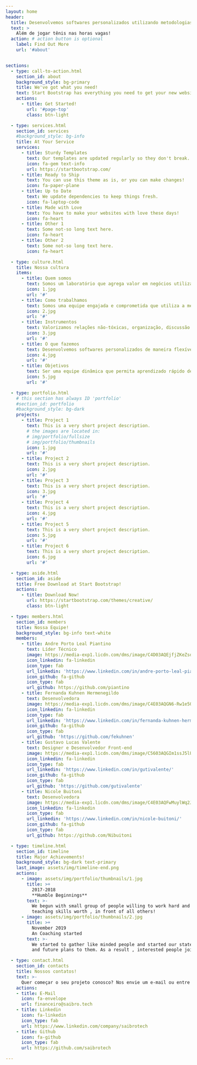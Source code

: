 ```yaml
---
layout: home
header:
  title: Desenvolvemos softwares personalizados utilizando metodologias ágeis
  text: >
    Além de jogar tênis nas horas vagas!
  action: # action button is optional
    label: Find Out More
    url: '#about'


sections:
  - type: call-to-action.html
    section_id: about
    background_style: bg-primary
    title: We've got what you need!
    text: Start Bootstrap has everything you need to get your new website up and running in no time! All of the templates and themes on Start Bootstrap are open source, free to download, and easy to use. No strings attached!
    actions:
      - title: Get Started!
        url: '#page-top'
        class: btn-light

  - type: services.html
    section_id: services
    #background_style: bg-info
    title: At Your Service
    services:
      - title: Sturdy Templates
        text: Our templates are updated regularly so they don't break.
        icon: fa-gem text-info
        url: https://startbootstrap.com/
      - title: Ready to Ship
        text: You can use this theme as is, or you can make changes!
        icon: fa-paper-plane
      - title: Up to Date
        text: We update dependencies to keep things fresh.
        icon: fa-laptop-code
      - title: Made with Love
        text: You have to make your websites with love these days!
        icon: fa-heart
      - title: Other 1
        text: Some not-so long text here.
        icon: fa-heart
      - title: Other 2
        text: Some not-so long text here.
        icon: fa-heart

  - type: culture.html
    title: Nossa cultura
    items:
      - title: Quem somos
        text: Somos um laboratório que agrega valor em negócios utilizando tecnologia como meio e gera profissionais de TI capacitados, tanto tecnicamente como gerencialmente, possibilitando a inserção de profissionais nessa área.
        icon: 1.jpg
        url: '#'
      - title: Como trabalhamos
        text: Somos uma equipe engajada e comprometida que utiliza a mentalidade ágil. As decisões são tomadas em conjunto e o trabalho é realizado de maneira colaborativa,  buscando sempre otimizar o rendimento da equipe. Buscamos excelência e satisfação do cliente, realizando pequenas entregas para potencializar os resultados. Prezamos pelo respeito e profissionalismo.
        icon: 2.jpg
        url: '#'
      - title: Instrumentos
        text: Valorizamos relações não-tóxicas, organização, discussão de metas, reunião diária, revisão de código, entrega semanal, retrospectivas mensais.
        icon: 3.jpg
        url: '#'
      - title: O que fazemos
        text: Desenvolvemos softwares personalizados de maneira flexível. Capacitamos nossa equipe na prática, com projetos reais para que cada um desenvolva mais autonomia, avaliando o que funciona ou não funciona.
        icon: 4.jpg
        url: '#'
      - title: Objetivos
        text: Ser uma equipe dinâmica que permita aprendizado rápido de cada um dos colaboradores, através da troca de conhecimento e práticas em desenvolvimento de software. Atender projetos nacionais e internacionais. Ter a capacidade de criar produtos inovadores e com qualidade.
        icon: 5.jpg
        url: '#'

  - type: portfolio.html
    # this section has always ID 'portfolio'
    #section_id: portfolio
    #background_style: bg-dark
    projects:
      - title: Project 1
        text: This is a very short project description.
        # the images are located in:
        # img/portfolio/fullsize
        # img/portfolio/thumbnails
        icon: 1.jpg
        url: '#'
      - title: Project 2
        text: This is a very short project description.
        icon: 2.jpg
        url: '#'
      - title: Project 3
        text: This is a very short project description.
        icon: 3.jpg
        url: '#'
      - title: Project 4
        text: This is a very short project description.
        icon: 4.jpg
        url: '#'
      - title: Project 5
        text: This is a very short project description.
        icon: 5.jpg
        url: '#'
      - title: Project 6
        text: This is a very short project description.
        icon: 6.jpg
        url: '#'

  - type: aside.html
    section_id: aside
    title: Free Download at Start Bootstrap!
    actions:
      - title: Download Now!
        url: https://startbootstrap.com/themes/creative/
        class: btn-light

  - type: members.html
    section_id: members
    title: Nossa Equipe!
    background_style: bg-info text-white
    members:
      - title: Andre Porto Leal Piantino
        text: Líder Técnico
        image: https://media-exp1.licdn.com/dms/image/C4D03AQEjfjZKeZsd8A/profile-displayphoto-shrink_200_200/0/1586881420971?e=1634169600&v=beta&t=jg5sjlVdCDGr2QPgvowZKnyokSSGDP77Q1-OGGPGItM
        icon_linkedin: fa-linkedin
        icon_type: fab
        url_linkedin: 'https://www.linkedin.com/in/andre-porto-leal-piantino/'
        icon_github: fa-github
        icon_type: fab
        url_github: https://github.com/piantino
      - title: Fernanda Kuhnen Hermenegildo
        text: Desenvolvedora
        image: https://media-exp1.licdn.com/dms/image/C4E03AQGN6-Rw1e5OLA/profile-displayphoto-shrink_200_200/0/1517048521821?e=1634169600&v=beta&t=5epIVQGuf8DY05mZE9GsT-wxv87lpVhPAQdgciwlCKk
        icon_linkedin: fa-linkedin
        icon_type: fab
        url_linkedin: 'https://www.linkedin.com/in/fernanda-kuhnen-hermenegildo-2747b4a1/'
        icon_github: fa-github
        icon_type: fab
        url_github: 'https://github.com/fekuhnen'
      - title: Gustavo Lucas Valente
        text: Designer e Desenvolvedor Front-end
        image: https://media-exp1.licdn.com/dms/image/C5603AQGIm1ssJ5lUMw/profile-displayphoto-shrink_200_200/0/1516881149265?e=1634169600&v=beta&t=5w_qXSL5_mfwBjlIkO49OEJbpPuE3s9dYEVUATQPEng
        icon_linkedin: fa-linkedin
        icon_type: fab
        url_linkedin: 'https://www.linkedin.com/in/gutivalente/'
        icon_github: fa-github
        icon_type: fab
        url_github: 'https://github.com/gutivalente'
      - title: Nicole Buitoni
        text: Desenvolvedora
        image: https://media-exp1.licdn.com/dms/image/C4E03AQFwMuylWq2JWA/profile-displayphoto-shrink_200_200/0/1551143523060?e=1634169600&v=beta&t=mPAXDc3heXGGSy90EOS67eR72_RW4PXyuYBwbRsCBKo
        icon_linkedin: fa-linkedin
        icon_type: fab
        url_linkedin: 'https://www.linkedin.com/in/nicole-buitoni/'
        icon_github: fa-github
        icon_type: fab
        url_github: https://github.com/Nibuitoni

  - type: timeline.html
    section_id: timeline
    title: Major Achievements!
    background_style: bg-dark text-primary
    last_image: assets/img/timeline-end.png
    actions:
      - image: assets/img/portfolio/thumbnails/1.jpg
        title: >+
          2017-2018
          **Humble Beginnings**
        text: >-
          We begun with small group of people willing to work hard and make our
          teaching skills worth , in front of all others!
      - image: assets/img/portfolio/thumbnails/2.jpg
        title: >+
          November 2019
          An Coaching started
        text: >-
          We started to gather like minded people and started our stategies
          and future plans to them. As a result , interested people joined us!

  - type: contact.html
    section_id: contacts
    title: Nossos contatos!
    text: >-
      Quer começar o seu projeto conosco? Nos envie um e-mail ou entre em contato através das nossas redes sociais.
    actions:
    - title: E-Mail
      icon: fa-envelope
      url: financeiro@saibro.tech
    - title: Linkedin
      icon: fa-linkedin
      icon_type: fab
      url: https://www.linkedin.com/company/saibrotech
    - title: Github
      icon: fa-github
      icon_type: fab
      url: https://github.com/saibrotech

---
```


